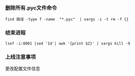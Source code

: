 ### 删除所有.pyc文件命令
```
find 路径 -type f -name  "*.pyc"  | xargs -i -t rm -f {}
```

### 结束进程
```
lsof -i:8001 |sed '1d'| awk '{print $2}' | xargs kill -9
```


### 上线注意事项
更改配置文件信息




